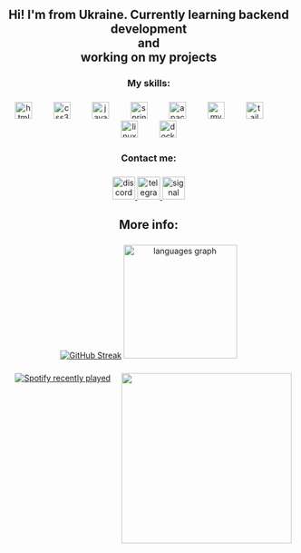 <h2 align="center">Hi! I'm from Ukraine. Currently learning backend development<br>and<br>working on my projects</h2>

###

<h3 align="center">My skills:</h3>

###

<div align="center">
  <img src="https://cdn.jsdelivr.net/gh/devicons/devicon/icons/html5/html5-original.svg" height="30" alt="html5 logo"  />
  <img width="30" />
  <img src="https://cdn.jsdelivr.net/gh/devicons/devicon/icons/css3/css3-original.svg" height="30" alt="css3 logo"  />
  <img width="30" />
  <img src="https://skillicons.dev/icons?i=java" height="30" alt="java logo"  />
  <img width="30" />
  <img src="https://skillicons.dev/icons?i=spring" height="30" alt="spring logo"  />
  <img width="30" />
  <img src="https://skillicons.dev/icons?i=maven" height="30" alt="apachemaven logo"  />
  <img width="30" />
  <img src="https://skillicons.dev/icons?i=mysql" height="30" alt="mysql logo"  />
  <img width="30" />
  <img src="https://cdn.jsdelivr.net/gh/devicons/devicon/icons/tailwindcss/tailwindcss-original-wordmark.svg" height="30" alt="tailwindcss logo"  />
  <img width="30" />
  <img src="https://skillicons.dev/icons?i=linux" height="30" alt="linux logo"  />
  <img width="30" />
  <img src="https://cdn.simpleicons.org/docker/2496ED" height="30" alt="docker logo"  />
</div>

###

<h3 align="center">Contact me:</h3>

###

<div align="center">
  <a href="https://discord.com/users/473100883539001346">
    <img src="https://img.shields.io/static/v1?message=Discord&logo=discord&label=&color=7289DA&logoColor=white&labelColor=&style=for-the-badge" height="40" alt="discord logo"  />
  </a>
  <a href="https://t.me/w_wander_r">
    <img src="https://img.shields.io/static/v1?message=Telegram&logo=telegram&label=&color=2CA5E0&logoColor=white&labelColor=&style=for-the-badge" height="40" alt="telegram logo"  />
  </a>
  <img src="https://img.shields.io/static/v1?message=Signal&logo=signal&label=&color=039BE5&logoColor=white&labelColor=&style=for-the-badge" height="40" alt="signal logo"  />
</div>

###

<h2 align="center">More info:</h2>

###

<div align="center">
  <a href="https://git.io/streak-stats"><img src="https://streak-stats.demolab.com?user=w-wander-r&theme=aura" alt="GitHub Streak" /></a>
  <img src="https://github-readme-stats.vercel.app/api/top-langs?username=w-wander-r&locale=en&hide_title=false&layout=compact&card_width=320&langs_count=5&theme=aura&hide_border=false" height="200" alt="languages graph"  />
</div>

###

<img align="right" height="300" src="https://media0.giphy.com/media/v1.Y2lkPTc5MGI3NjExODNqZWJodGpzNXRpd2FhbnEwYmc1cDd1OW9hMjNybW4wNmRkdnhpMCZlcD12MV9pbnRlcm5hbF9naWZfYnlfaWQmY3Q9Zw/EFGXDUBXcUd131C0CR/giphy.gif"  />

###

<div align="center">
  <a href="https://open.spotify.com/user/31pcm3r2yua6wn3lc7gc3wd3wyjm">
    <img src="https://spotify-recently-played-readme.vercel.app/api?user=31pcm3r2yua6wn3lc7gc3wd3wyjm&count=4&unique=false" alt="Spotify recently played"  />
  </a>
</div>
